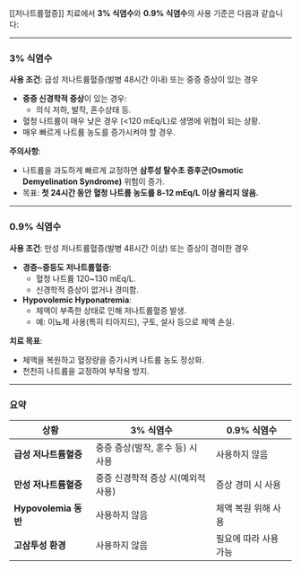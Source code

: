 [[저나트륨혈증]] 치료에서 **3% 식염수**와 **0.9% 식염수**의 사용 기준은 다음과 같습니다:

---

### **3% 식염수**

**사용 조건**: 급성 저나트륨혈증(발병 48시간 이내) 또는 중증 증상이 있는 경우

- **중증 신경학적 증상**이 있는 경우:
    - 의식 저하, 발작, 혼수상태 등.
- 혈청 나트륨이 매우 낮은 경우 (<120 mEq/L)로 생명에 위협이 되는 상황.
- 매우 빠르게 나트륨 농도를 증가시켜야 할 경우.

**주의사항**:

- 나트륨을 과도하게 빠르게 교정하면 **삼투성 탈수초 증후군(Osmotic Demyelination Syndrome)** 위험이 증가.
- 목표: **첫 24시간 동안 혈청 나트륨 농도를 8-12 mEq/L 이상 올리지 않음.**

---

### **0.9% 식염수**

**사용 조건**: 만성 저나트륨혈증(발병 48시간 이상) 또는 증상이 경미한 경우

- **경증~중등도 저나트륨혈증**:
    - 혈청 나트륨 120~130 mEq/L.
    - 신경학적 증상이 없거나 경미함.
- **Hypovolemic Hyponatremia**:
    - 체액이 부족한 상태로 인해 저나트륨혈증 발생.
    - 예: 이뇨제 사용(특히 티아지드), 구토, 설사 등으로 체액 손실.

**치료 목표**:

- 체액을 복원하고 혈장량을 증가시켜 나트륨 농도 정상화.
- 천천히 나트륨을 교정하여 부작용 방지.

---

### **요약**

|**상황**|**3% 식염수**|**0.9% 식염수**|
|---|---|---|
|**급성 저나트륨혈증**|중증 증상(발작, 혼수 등) 시 사용|사용하지 않음|
|**만성 저나트륨혈증**|중증 신경학적 증상 시(예외적 사용)|증상 경미 시 사용|
|**Hypovolemia 동반**|사용하지 않음|체액 복원 위해 사용|
|**고삼투성 환경**|사용하지 않음|필요에 따라 사용 가능|

